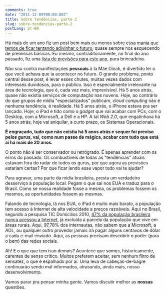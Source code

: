 ```yaml
---
comments: true
date: "2011-12-09T00:00:00Z"
title: Sobre tendências, parte 2
slug: sobre-tendencias-parte-2
postLang: pt-BR
---
```


Há mais de um ano fiz um post bem mais ou menos sobre essa [mania que temos de ficar tentando adivinhar o futuro](/posts/2010/08/24/ultrapasse-tendencias), quase sempre nos esquecendo de premissas básicas. Eu mesmo, contraditoriamente, no final do ano passado, fiz uma [lista de previsões para este ano](/posts/2010/12/30/previsoes-2011), pura brincadeira.

Não sou contra manifestações __pessoais__ à la Mãe Dinah, é divertido ler o que você achava que ia acontecer no futuro. O grande problema, ponto central desse post, é levar esses chutes, muitas vezes dados com interesses duvidosos, para o público. Isso é especialmente irrelevante na área de tecnologia, que é, cada vez mais, imprevisível. Há 5 anos atrás, quase não existia serviços de computação nas nuvens. Hoje, ao contrário do que grupos de mídia "especializados" publicam, _cloud computing_ não é nenhuma tendência, é realidade. Há 5 anos atrás, o iPhone estava pra ser lançado. Hoje, o iPad é tido como o _gadget_ que vai acabar com PCs, com o Desktop, com a Microsoft, a Dell e a HP. A tal _Web 2.0_, que engatinhava há 5 anos atrás, hoje vai aniquilar, a curto prazo, os Sistemas Operacionais.

**É engraçado, tudo que não existia há 5 anos atrás e sequer foi previso pelos gurus, vai, como num passe de mágica, acabar com tudo que está aí há mais de 20 anos.**

O ponto não é ser conservador ou retrógrado. É apenas aprender com os erros do passado. Os combustíveis de todas as "tendências" atuais estavam fora do radar de todos os gurus, por que agora as previsões estariam certas? Por que ficar lendo esse vapor todo vai te ajudar?

Para agravar, uma parte da mídia brasileira, presta um verdadeiro desserviço à população local. Pegam o que sai nos EUA e traduz para o Brasil. Como se nossa realidade fosse a mesma, os problemas fossem os mesmos, as oportunidades fossem as mesmas.

Falando de tecnologia, lá nos EUA, o iPad é muito mais barato, a população tem acesso à Internet de alta velocidade a preços razoáveis. Aqui no Brasil, segundo a pesquisa TIC Domicílios 2010, [47% da população brasileira nunca acessou a Internet](http://cetic.br/usuarios/tic/2010/rel-int-01.htm), já excluída a parcela da população que vive em áreas rurais. Aqui, 97,78% dos internautas, não sabem que a Microsoft, a AOL, ou qualquer outro provedor jamais irá pagar alguns centavos de dólar a cada e-mail enviado. Aqui, as pessoas precisam descobrir o poder (para o bem) das redes sociais.

Ah! E o que que tem isso demais? Acontece que somos, historicamente, carentes de senso crítico. Muitos preferem aceitar, sem nenhum filtro de sensatez, o que é espalhado por aí. Uma leva de cabeças-de-bagre continuarão sendo mal informados, atrasando, ainda mais, nosso desenvolvimento.

Vamos parar pra pensar minha gente. Vamos discutir melhor as **nossas** questões.
